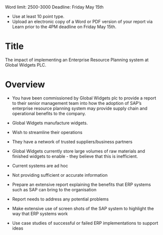 
Word limit: 2500-3000
Deadline: Friday May 15th
- Use at least 10 point type.
- Upload an electronic copy of a Word or PDF version of your report via Learn prior to the 4PM deadline on Friday May 15th.

# Title
The impact of implementing an Enterprise Resource Planning system at Global Widgets PLC. 

# Overview
- You have been commissioned by Global Widgets plc to provide a report to their senior management team into how the adoption of SAP’s enterprise resource planning system may provide supply chain and operational benefits to the company.

- Global Widgets manufacture widgets. 
- Wish to streamline their operations
- They have a network of trusted suppliers/business partners
- Global Widgets currently store large volumes of raw materials and finished widgets to enable - they believe that this is inefficient. 
- Current systems are ad hoc
- Not providing sufficient or accurate information 

- Prepare an extensive report explaining the benefits that ERP systems such as SAP can bring to the organisation 
- Report needs to address any potential problems

- Make extensive use of screen shots of the SAP system to highlight the way that ERP systems work

- Use case studies of successful or failed ERP implementations to support ideas

